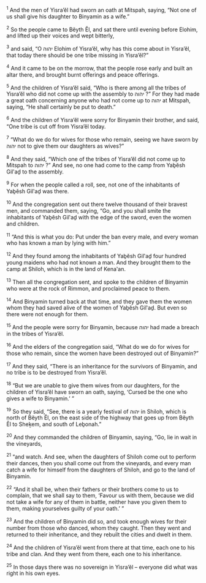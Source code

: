 <sup>1</sup> And the men of Yisra’ĕl had sworn an oath at Mitspah, saying, “Not one of us shall give his daughter to Binyamin as a wife.”

<sup>2</sup> So the people came to Bĕyth Ĕl, and sat there until evening before Elohim, and lifted up their voices and wept bitterly,

<sup>3</sup> and said, “O יהוה Elohim of Yisra’ĕl, why has this come about in Yisra’ĕl, that today there should be one tribe missing in Yisra’ĕl?”

<sup>4</sup> And it came to be on the morrow, that the people rose early and built an altar there, and brought burnt offerings and peace offerings.

<sup>5</sup> And the children of Yisra’ĕl said, “Who is there among all the tribes of Yisra’ĕl who did not come up with the assembly to יהוה ?” For they had made a great oath concerning anyone who had not come up to יהוה at Mitspah, saying, “He shall certainly be put to death.”

<sup>6</sup> And the children of Yisra’ĕl were sorry for Binyamin their brother, and said, “One tribe is cut off from Yisra’ĕl today.

<sup>7</sup> “What do we do for wives for those who remain, seeing we have sworn by יהוה not to give them our daughters as wives?”

<sup>8</sup> And they said, “Which one of the tribes of Yisra’ĕl did not come up to Mitspah to יהוה ?” And see, no one had come to the camp from Yaḇĕsh Gil‛aḏ to the assembly.

<sup>9</sup> For when the people called a roll, see, not one of the inhabitants of Yaḇĕsh Gil‛aḏ was there.

<sup>10</sup> And the congregation sent out there twelve thousand of their bravest men, and commanded them, saying, “Go, and you shall smite the inhabitants of Yaḇĕsh Gil‛aḏ with the edge of the sword, even the women and children.

<sup>11</sup> “And this is what you do: Put under the ban every male, and every woman who has known a man by lying with him.”

<sup>12</sup> And they found among the inhabitants of Yaḇĕsh Gil‛aḏ four hundred young maidens who had not known a man. And they brought them to the camp at Shiloh, which is in the land of Kena‛an.

<sup>13</sup> Then all the congregation sent, and spoke to the children of Binyamin who were at the rock of Rimmon, and proclaimed peace to them.

<sup>14</sup> And Binyamin turned back at that time, and they gave them the women whom they had saved alive of the women of Yaḇĕsh Gil‛aḏ. But even so there were not enough for them.

<sup>15</sup> And the people were sorry for Binyamin, because יהוה had made a breach in the tribes of Yisra’ĕl.

<sup>16</sup> And the elders of the congregation said, “What do we do for wives for those who remain, since the women have been destroyed out of Binyamin?”

<sup>17</sup> And they said, “There is an inheritance for the survivors of Binyamin, and no tribe is to be destroyed from Yisra’ĕl.

<sup>18</sup> “But we are unable to give them wives from our daughters, for the children of Yisra’ĕl have sworn an oath, saying, ‘Cursed be the one who gives a wife to Binyamin.’ ”

<sup>19</sup> So they said, “See, there is a yearly festival of יהוה in Shiloh, which is north of Bĕyth Ĕl, on the east side of the highway that goes up from Bĕyth Ĕl to Sheḵem, and south of Leḇonah.”

<sup>20</sup> And they commanded the children of Binyamin, saying, “Go, lie in wait in the vineyards,

<sup>21</sup> “and watch. And see, when the daughters of Shiloh come out to perform their dances, then you shall come out from the vineyards, and every man catch a wife for himself from the daughters of Shiloh, and go to the land of Binyamin.

<sup>22</sup> “And it shall be, when their fathers or their brothers come to us to complain, that we shall say to them, ‘Favour us with them, because we did not take a wife for any of them in battle, neither have you given them to them, making yourselves guilty of your oath.’ ”

<sup>23</sup> And the children of Binyamin did so, and took enough wives for their number from those who danced, whom they caught. Then they went and returned to their inheritance, and they rebuilt the cities and dwelt in them.

<sup>24</sup> And the children of Yisra’ĕl went from there at that time, each one to his tribe and clan. And they went from there, each one to his inheritance.

<sup>25</sup> In those days there was no sovereign in Yisra’ĕl – everyone did what was right in his own eyes.

